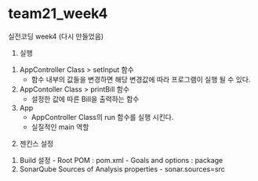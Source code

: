 # team21_week4
실전코딩 week4 (다시 만들었음)

1. 실행
  1) AppController Class > setInput 함수
     - 함수 내부의 값들을 변경하면 해당 변경값에 따라 프로그램이 실행 될 수 있다.
  2) AppContoller Class > printBill 함수
     - 설정한 값에 따른 Bill을 출력하는 함수
  3) App 
     - AppController Class의 run 함수를 실행 시킨다.
     - 실질적인 main 역할

2. 젠킨스 설정
  1) Build 설정
    - Root POM : pom.xml
    - Goals and options : package
  2) SonarQube Sources of Analysis properties 
    - sonar.sources=src



  
